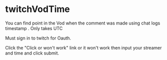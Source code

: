 # twitchVodTime
You can find point in the Vod when the comment was made using chat logs timestamp . Only takes UTC

Must sign in to twitch for Oauth. 

Click the "Click or won't work" link or it won't work then input your streamer and time and click submit.
